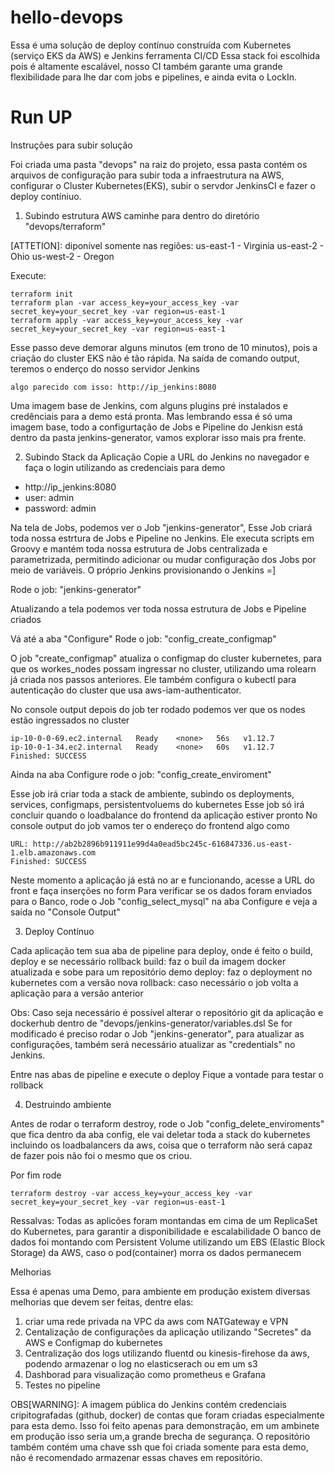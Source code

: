 # hello-devops

Essa é uma solução de deploy contínuo construída com Kubernetes (serviço EKS da AWS) e Jenkins ferramenta CI/CD
Essa stack foi escolhida pois é altamente escalável, nosso CI também garante uma grande flexibilidade para lhe dar com jobs e pipelines, e ainda evita o LockIn.

# Run UP
Instruções para subir solução

Foi criada uma pasta "devops" na raiz do projeto, essa pasta contém os arquivos de configuração para subir toda a infraestrutura na AWS, configurar o Cluster Kubernetes(EKS), subir o servdor JenkinsCI e fazer o deploy contíniuo.


1. Subindo estrutura AWS
caminhe para dentro do diretório "devops/terraform"

[ATTETION]: diponível somente nas regiões:
us-east-1 - Virginia
us-east-2 - Ohio
us-west-2 - Oregon

Execute:
```
terraform init
terraform plan -var access_key=your_access_key -var secret_key=your_secret_key -var region=us-east-1
terraform apply -var access_key=your_access_key -var secret_key=your_secret_key -var region=us-east-1
```

Esse passo deve demorar alguns minutos (em trono de 10 minutos), pois a criação do cluster EKS não é tão rápida.
Na saída de comando output, teremos o enderço do nosso servidor Jenkins
```
algo parecido com isso: http://ip_jenkins:8080
```

Uma imagem base de Jenkins, com alguns plugins pré instalados e credênciais para a demo está pronta.
Mas lembrando essa é só uma imagem base, todo a configurtação de Jobs e Pipeline do Jenkisn está dentro da pasta jenkins-generator, vamos explorar isso mais pra frente.

2. Subindo Stack da Aplicação
Copie a URL do Jenkins no navegador e faça o login utilizando as credenciais para demo 
- http://ip_jenkins:8080
- user: admin
- password: admin

Na tela de Jobs, podemos ver o Job "jenkins-generator", Esse Job criará toda nossa estrtura de Jobs e Pipeline no Jenkins.
Ele executa scripts em Groovy e mantém toda nossa estrutura de Jobs centralizada e parametrizada, permitindo adicionar ou mudar configuração dos Jobs por meio de variáveis. 
O próprio Jenkins provisionando o Jenkins =]

Rode o job: "jenkins-generator"

Atualizando a tela podemos ver toda nossa estrutura de Jobs e Pipeline criados

Vá até a aba "Configure"
Rode o job: "config_create_configmap"

O job "create_configmap" atualiza o configmap do cluster kubernetes, para que os workes_nodes possam ingressar no cluster, utilizando uma rolearn já criada nos passos anteriores. 
Ele também configura o kubectl para autenticação do cluster que usa aws-iam-authenticator.

No console output depois do job ter rodado podemos ver que os nodes estão ingressados no cluster
```
ip-10-0-0-69.ec2.internal   Ready    <none>   56s   v1.12.7
ip-10-0-1-34.ec2.internal   Ready    <none>   60s   v1.12.7
Finished: SUCCESS
```

Ainda na aba Configure rode o job: "config_create_enviroment"

Esse job irá criar toda a stack de ambiente, subindo os deployments, services, configmaps, persistentvoluems do kubernetes
Esse job só irá concluir quando o loadbalance do frontend da aplicação estiver pronto
No console output do job vamos ter o endereço do frontend algo como
```
URL: http://ab2b2896b911911e99d4a0ead5bc245c-616847336.us-east-1.elb.amazonaws.com
Finished: SUCCESS
```

Neste momento a aplicação já está no ar e funcionando, acesse a URL do front e faça inserções no form
Para verificar se os dados foram enviados para o Banco, rode o Job "config_select_mysql" na aba Configure e veja a saída no "Console Output"

3. Deploy Contínuo

Cada aplicação tem sua aba de pipeline para deploy, onde é feito o build, deploy e se necessário rollback
build: faz o buil da imagem docker atualizada e sobe para um repositório demo
deploy: faz o deployment no kubernetes com a versão nova
rollback: caso necessário o job volta a aplicação para a versão anterior

Obs: Caso seja necessário é possível alterar o repositório git da aplicação e dockerhub dentro de "devops/jenkins-generator/variables.dsl
Se for modificado é preciso rodar o Job "jenkins-generator", para atualizar as configurações, também será necessário atualizar as "credentials" no Jenkins.

Entre nas abas de pipeline e execute o deploy
Fique a vontade para testar o rollback

4. Destruindo ambiente

Antes de rodar o terraform destroy, rode o Job "config_delete_enviroments" que fica dentro da aba config, ele vai deletar toda a stack do kubernetes incluindo os loadbalancers da aws, coisa que o terraform não será capaz de fazer pois não foi o mesmo que os criou.

Por fim rode
```
terraform destroy -var access_key=your_access_key -var secret_key=your_secret_key -var region=us-east-1
```

Ressalvas:
Todas as aplicões foram montandas em cima de um ReplicaSet do Kubernetes, para garantir a disponibilidade e escalabilidade
O banco de dados foi montando com Persistent Volume utilizando um EBS (Elastic Block Storage) da AWS, caso o pod(container) morra os dados permanecem

Melhorias

Essa é apenas uma Demo, para ambiente em produção existem diversas melhorias que devem ser feitas, dentre elas:
1. criar uma rede privada na VPC da aws com NATGateway e VPN 
2. Centalização de configurações da aplicação utilizando "Secretes" da AWS e Configmap do kubernetes
3. Centralização dos logs utilizando fluentd ou kinesis-firehose da aws, podendo armazenar o log no elasticserach ou em um s3
4. Dashborad para visualização como prometheus e Grafana
5. Testes no pipeline

OBS[WARNING]: A imagem pública do Jenkins contém credenciais cripitografadas (github, docker) de contas que foram criadas especialmente para  esta demo. Isso foi feito apenas para demonstração, em um ambinete em produção isso seria um,a grande brecha de segurança.
O repositório também contém uma chave ssh que foi criada somente para esta demo, não é recomendado armazenar essas chaves em repositório.











